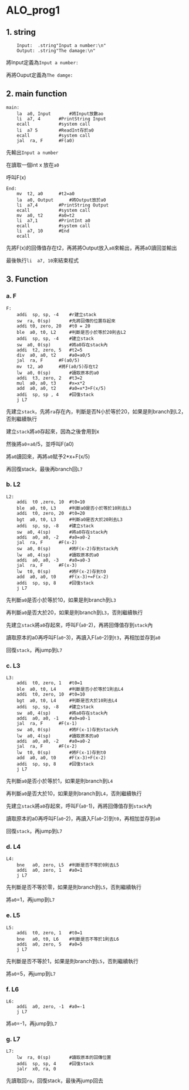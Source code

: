 ALO_prog1
===
## 1. string
```RISC-V
	Input:	.string"Input a number:\n"
	Output:	.string"The damage:\n"
```
將Input定義為`Input a number:` 
  
再將Ouput定義為`The damge:`  
  
## 2. main  function
```RISC-V
main:
	la  a0, Input		#將Input放數ao
	li  a7, 4		#PrintString Input
	ecall			#system call
	li  a7 5		#ReadInt存於a0
	ecall			#system call
	jal  ra, F		#F(a0)
```
先輸出`Input a number`  
  
在讀取一個int x 放在`a0`  
  
呼叫F(x)  
  
```RISC-V
End:
	mv  t2, a0		#t2=a0
	la  a0, Output		#將Output放於a0
	li  a7,4		#PrintString Output
	ecall			#system call
	mv  a0, t2		#a0=t2
	li  a7,1		#PrintInt a0
	ecall			#system call
	li  a7, 10		#End
	ecall
```
先將F(x)的回傳值存在t2，再將將Output放入`a0`來輸出，再將a0讀回並輸出  
  
最後執行`li  a7, 10`來結束程式  
  
## 3. Function  
  
### a. F
```RISC-V
F:
	addi  sp, sp, -4	#r建立stack
	sw  ra, 0(sp)		#先將回傳的位置存起來
	addi t0, zero, 20	#t0 = 20
	ble  a0, t0, L2		#判斷是否小於等於20則去L2
	addi  sp, sp, -4	#建立stack
	sw  a0, 0(sp)		#將a0存在stack內
	addi  t2, zero, 5 	#t2=5
	div  a0, a0, t2		#a0=a0/5
	jal  ra, F		#F(a0/5)
	mv  t2, a0		#將F(a0/5)存在t2
	lw  a0, 0(sp)		#讀取原本的a0
	addi  t3, zero, 2	#t3=2
	mul  a0, a0, t3		#x=x*2
	add  a0, a0, t2		#a0=x*3+F(x/5)
	addi  sp, sp , 4	#回復stack
	j L7
```
先建立`stack`，先將`ra`存在內，判斷是否N小於等於20，如果是則branch到L2，否則繼續執行
  
建立`stack`將`a0`存起來，因為之後會用到x  
  
然後將`a0`=`a0`/5，並呼叫F(a0)
  
將`a0`讀回來，再將`a0`賦予2*x+F(x/5)
  
再回復stack，最後再branch回`L7`
### b. L2  
```RISC-V
L2:
	addi  t0 ,zero, 10	#t0=10
	ble  a0, t0, L3		#判斷a0是否小於等於10則去L3
	addi  t0, zero, 20	#t0=20
	bgt  a0, t0, L3		#判斷a0是否大於20則去L3
	addi  sp, sp, -8	#建立stack
	sw  a0, 4(sp)		#將a0存在stack內
	addi  a0, a0, -2	#a0=a0-2
	jal  ra, F		#F(x-2)
	sw  a0, 0(sp)		#將F(x-2)存到stack內
	lw  a0, 4(sp)		#讀取原本的a0
	addi  a0, a0, -3	#a0=a0-3
	jal  ra, F		#F(x-3)
	lw  t0, 0(sp)		#將F(x-2)存到t0
	add  a0, a0, t0		#F(x-3)+=F(x-2)
	addi  sp, sp, 8		#回復stack
	j L7
```  
先判斷`a0`是否小於等於10，如果是則branch到`L3`  
  
再判斷`a0`是否大於20，如果是則branch到`L3`，否則繼續執行  
  
先建立`stack`將`a0`存起來，呼叫F(`a0`-2)，再將回傳值存到`stack`內  
  
讀取原本的a0再呼叫F(`a0`-3)，再讀入F(`a0`-2)到`t3`，再相加並存到`a0`  
  
回復`stack`，再jump到`L7`  
  
### c. L3
```RISC-V
L3:
	addi  t0, zero, 1	#t0=1
	ble  a0, t0, L4		#判斷是否小於等於1則去L4
	addi  t0, zero, 10	#t0=10
	bgt  a0, t0, L4		#判斷是否大於10則去L4
	addi  sp, sp, -8	#建立stack
	sw  a0, 4(sp)		#將a0存在stack內
	addi  a0, a0, -1	#a0=a0-1
	jal  ra, F		#F(x-1)
	sw  a0, 0(sp)		#將F(x-1)存到stack內
	lw  a0, 4(sp)		#讀取原本的a0
	addi  a0, a0, -2	#a0=a0-2
	jal  ra, F		#F(x-2)
	lw  t0, 0(sp)		#將F(x-1)存到t0
	add  a0, a0, t0		#F(x-3)+F(x-2)
	addi  sp, sp, 8		#回復stack
	j L7
```
先判斷`a0`是否小於等於1，如果是則branch到`L4`  
  
再判斷`a0`是否大於10，如果是則branch到`L4`，否則繼續執行  
  
先建立`stack`將`a0`存起來，呼叫F(`a0`-1)，再將回傳值存到`stack`內  
  
讀取原本的a0再呼叫F(`a0`-2)，再讀入F(`a0`-2)到`t0`，再相加並存到`a0`  
  
回復`stack`，再jump到`L7` 
  
### d. L4
```RISC-V
L4:
	bne   a0, zero, L5	#判斷是否不等於0則去L5
	addi  a0, zero, 1	#a0=1
	j L7
```
先判斷是否不等於零，如果是則branch到`L5`，否則繼續執行  

將`a0`=1，再jump到`L7`
  
### e. L5
```RISC-V
L5:
	addi  t0, zero, 1	#t0=1
	bne   a0, t0, L6	#判斷是否不等於1則去L6
	addi  a0, zero, 5	#a0=5
	j L7
```
先判斷是否不等於1，如果是則branch到`L5`，否則繼續執行  

將`a0`=5，再jump到`L7`  
  
### f. L6
```RISC-V
L6:
	addi  a0, zero, -1	#a0=-1
	j L7
```
將`a0`=-1，再jump到`L7`  

### g. L7
```RISC-V
L7:
	lw  ra, 0(sp)		#讀取原本的回傳位置
	addi  sp, sp, 4		#回復stack
	jalr  x0, ra, 0
```
先讀取回`ra`，回復stack，最後再jump回去

